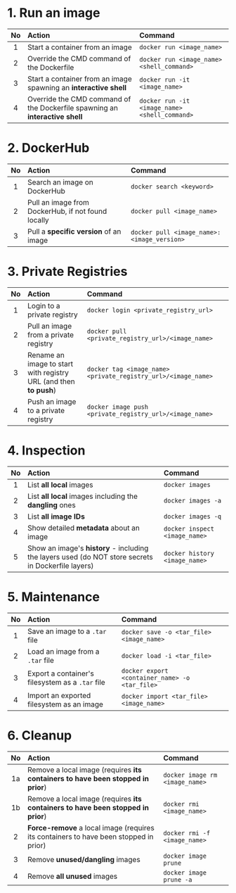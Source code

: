 # 1. Run an image

| No | Action | Command |
|:----:|:----|:----|
| 1 | Start a container from an image | `docker run <image_name>` |
| 2 | Override the CMD command of the Dockerfile | `docker run <image_name> <shell_command>` |
| 3 | Start a container from an image spawning an **interactive shell** | `docker run -it <image_name>` |
| 4 | Override the CMD command of the Dockerfile spawning an **interactive shell** | `docker run -it <image_name> <shell_command>` |

# 2. DockerHub

| No | Action | Command |
|:----:|:----|:----|
| 1 | Search an image on DockerHub | `docker search <keyword>` |
| 2 | Pull an image from DockerHub, if not found locally | `docker pull <image_name>` |
| 3 | Pull a **specific version** of an image | `docker pull <image_name>:<image_version>` |


# 3. Private Registries

| No | Action | Command |
|:----:|:----|:----|
| 1 | Login to a private registry | `docker login <private_registry_url>` |
| 2 | Pull an image from a private registry | `docker pull <private_registry_url>/<image_name>` |
| 3 | Rename an image to start with registry URL (and then **to push**) | `docker tag <image_name> <private_registry_url>/<image_name>` |
| 4 | Push an image to a private registry | `docker image push <private_registry_url>/<image_name>` |


# 4. Inspection

| No | Action | Command |
|:----:|:----|:----|
| 1 | List **all local** images | `docker images` |
| 2 | List **all local** images including the **dangling** ones | `docker images -a` |
| 3 | List **all image IDs** | `docker images -q` |
| 4 | Show detailed **metadata** about an image | `docker inspect <image_name>` |
| 5 | Show an image's **history** - including the layers used (do NOT store secrets in Dockerfile layers) | `docker history <image_name>` |

# 5. Maintenance

| No | Action | Command |
|:----:|:----|:----|
| 1 | Save an image to a `.tar` file | `docker save -o <tar_file> <image_name>` |
| 2 | Load an image from a `.tar` file | `docker load -i <tar_file>` |
| 3 | Export a container's filesystem as a `.tar` file | `docker export <container_name> -o <tar_file>` |
| 4 | Import an exported filesystem as an image | `docker import <tar_file> <image_name>` |

# 6. Cleanup

| No | Action | Command |
|:----:|:----|:----|
| 1a | Remove a local image (requires **its containers to have been stopped in prior**) | `docker image rm <image_name>` |
| 1b | Remove a local image (requires **its containers to have been stopped in prior**) | `docker rmi <image_name>` |
| 2  | **Force-remove** a local image (requires its containers to have been stopped in prior) | `docker rmi -f <image_name>` |
| 3  | Remove **unused/dangling** images | `docker image prune` |
| 4  | Remove **all unused** images | `docker image prune -a` |
